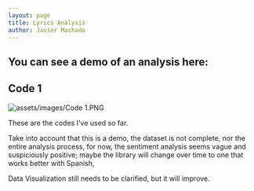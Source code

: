 ```yaml
---
layout: page
title: Lyrics Analysis
author: Javier Machado
---
```

You can see a demo of an analysis here:
---
## Code 1
![assets/images/Code 1.PNG]()

These are the codes I've used so far.

Take into account that this is a demo, the dataset is not complete, nor the entire analysis process, for now, the sentiment analysis seems vague and suspiciously positive; maybe the library will change over time to one that works better with Spanish, 

Data Visualization still needs to be clarified, but it will improve.
